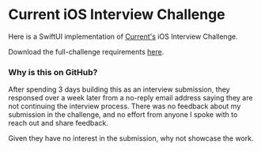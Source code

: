 # Current iOS Interview Challenge

Here is a SwiftUI implementation of [Current's](https://current.com) iOS Interview Challenge.

Download the full-challenge requirements [here](http://abarba.me.s3.amazonaws.com/static/current/Readme.pdf).

### Why is this on GitHub?

After spending 3 days building this as an interview submission, they responsed over a week later from a no-reply email address saying they are not continuing the interview process. There was no feedback about my submission in the challenge, and no effort from anyone I spoke with to reach out and share feedback.

Given they have no interest in the submission, why not showcase the work.
